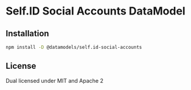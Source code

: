 # Self.ID Social Accounts DataModel

## Installation

```sh
npm install -D @datamodels/self.id-social-accounts
```

## License

Dual licensed under MIT and Apache 2
